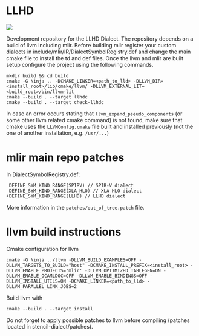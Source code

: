 # LLHD

![](https://github.com/maerhart/llhd/workflows/Build%20and%20Test/badge.svg?event=push)

Development repository for the LLHD Dialect. The repository depends on a build of llvm including mlir. Before building mlir register your custom dialects in include/mlir/IR/DialectSymbolRegistry.def and change the main cmake file to install the td and def files. Once the llvm and mlir are built setup configure the project using the following commands.

```
mkdir build && cd build
cmake -G Ninja .. -DCMAKE_LINKER=<path_to_lld> -DLLVM_DIR=<install_root>/lib/cmake/llvm/ -DLLVM_EXTERNAL_LIT=<build_root>/bin/llvm-lit
cmake --build . --target llhdc
cmake --build . --target check-llhdc
```

In case an error occurs stating that `llvm_expand_pseudo_components` (or some other llvm related cmake command) is not found, make sure that cmake uses the `LLVMConfig.cmake` file built and installed previously (not the one of another installation, e.g. `/usr/...`)

# mlir main repo patches

In DialectSymbolRegistry.def:

```
 DEFINE_SYM_KIND_RANGE(SPIRV) // SPIR-V dialect
 DEFINE_SYM_KIND_RANGE(XLA_HLO) // XLA HLO dialect
+DEFINE_SYM_KIND_RANGE(LLHD) // LLHD dialect
```

More information in the `patches/out_of_tree.patch` file.

# llvm build instructions

Cmake configuration for llvm

```
cmake -G Ninja ../llvm -DLLVM_BUILD_EXAMPLES=OFF -DLLVM_TARGETS_TO_BUILD="host" -DCMAKE_INSTALL_PREFIX=<install_root> -DLLVM_ENABLE_PROJECTS='mlir' -DLLVM_OPTIMIZED_TABLEGEN=ON -DLLVM_ENABLE_OCAMLDOC=OFF -DLLVM_ENABLE_BINDINGS=OFF -DLLVM_INSTALL_UTILS=ON -DCMAKE_LINKER=<path_to_lld> -DLLVM_PARALLEL_LINK_JOBS=2
```

Build llvm with

```
cmake --build . --target install
```

Do not forget to apply possible patches to llvm before compiling (patches located in stencil-dialect/patches).
